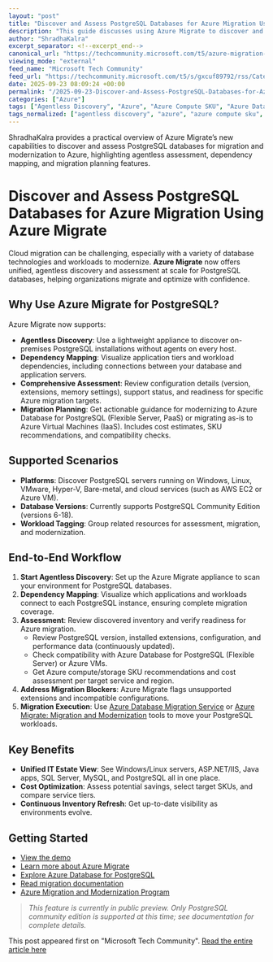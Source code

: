 ```yaml
---
layout: "post"
title: "Discover and Assess PostgreSQL Databases for Azure Migration Using Azure Migrate"
description: "This guide discusses using Azure Migrate to discover and assess PostgreSQL databases across diverse environments for migration and modernization to Azure. It covers the public preview of agentless discovery, readiness assessment, dependency mapping, and migration cost planning to Azure VM (IaaS) and Azure Database for PostgreSQL (PaaS) targets."
author: "ShradhaKalra"
excerpt_separator: <!--excerpt_end-->
canonical_url: "https://techcommunity.microsoft.com/t5/azure-migration-and/discover-and-assess-postgresql-databases-for-migration-to-azure/ba-p/4456108"
viewing_mode: "external"
feed_name: "Microsoft Tech Community"
feed_url: "https://techcommunity.microsoft.com/t5/s/gxcuf89792/rss/Category?category.id=Azure"
date: 2025-09-23 08:09:24 +00:00
permalink: "/2025-09-23-Discover-and-Assess-PostgreSQL-Databases-for-Azure-Migration-Using-Azure-Migrate.html"
categories: ["Azure"]
tags: ["Agentless Discovery", "Azure", "Azure Compute SKU", "Azure Database For PostgreSQL", "Azure Migrate", "Cloud Migration", "Community", "Configuration Compatibility", "Cost Analysis", "Database Migration", "Dependency Mapping", "IaaS", "Microsoft Hyper V", "Migration Assessment", "PaaS", "PostgreSQL", "VMware"]
tags_normalized: ["agentless discovery", "azure", "azure compute sku", "azure database for postgresql", "azure migrate", "cloud migration", "community", "configuration compatibility", "cost analysis", "database migration", "dependency mapping", "iaas", "microsoft hyper v", "migration assessment", "paas", "postgresql", "vmware"]
---
```


ShradhaKalra provides a practical overview of Azure Migrate’s new capabilities to discover and assess PostgreSQL databases for migration and modernization to Azure, highlighting agentless assessment, dependency mapping, and migration planning features.<!--excerpt_end-->

# Discover and Assess PostgreSQL Databases for Azure Migration Using Azure Migrate

Cloud migration can be challenging, especially with a variety of database technologies and workloads to modernize. **Azure Migrate** now offers unified, agentless discovery and assessment at scale for PostgreSQL databases, helping organizations migrate and optimize with confidence.

## Why Use Azure Migrate for PostgreSQL?

Azure Migrate now supports:

- **Agentless Discovery**: Use a lightweight appliance to discover on-premises PostgreSQL installations without agents on every host.
- **Dependency Mapping**: Visualize application tiers and workload dependencies, including connections between your database and application servers.
- **Comprehensive Assessment**: Review configuration details (version, extensions, memory settings), support status, and readiness for specific Azure migration targets.
- **Migration Planning**: Get actionable guidance for modernizing to Azure Database for PostgreSQL (Flexible Server, PaaS) or migrating as-is to Azure Virtual Machines (IaaS). Includes cost estimates, SKU recommendations, and compatibility checks.

## Supported Scenarios

- **Platforms**: Discover PostgreSQL servers running on Windows, Linux, VMware, Hyper-V, Bare-metal, and cloud services (such as AWS EC2 or Azure VM).
- **Database Versions**: Currently supports PostgreSQL Community Edition (versions 6-18).
- **Workload Tagging**: Group related resources for assessment, migration, and modernization.

## End-to-End Workflow

1. **Start Agentless Discovery**: Set up the Azure Migrate appliance to scan your environment for PostgreSQL databases.
2. **Dependency Mapping**: Visualize which applications and workloads connect to each PostgreSQL instance, ensuring complete migration coverage.
3. **Assessment**: Review discovered inventory and verify readiness for Azure migration.
   - Review PostgreSQL version, installed extensions, configuration, and performance data (continuously updated).
   - Check compatibility with Azure Database for PostgreSQL (Flexible Server) or Azure VMs.
   - Get Azure compute/storage SKU recommendations and cost assessment per target service and region.
4. **Address Migration Blockers**: Azure Migrate flags unsupported extensions and incompatible configurations.
5. **Migration Execution**: Use [Azure Database Migration Service](https://azure.microsoft.com/services/database-migration/) or [Azure Migrate: Migration and Modernization](https://learn.microsoft.com/azure/migrate/server-migrate-overview?view=migrate) tools to move your PostgreSQL workloads.

## Key Benefits

- **Unified IT Estate View**: See Windows/Linux servers, ASP.NET/IIS, Java apps, SQL Server, MySQL, and PostgreSQL all in one place.
- **Cost Optimization**: Assess potential savings, select target SKUs, and compare service tiers.
- **Continuous Inventory Refresh**: Get up-to-date visibility as environments evolve.

## Getting Started

- [View the demo](https://aka.ms/migrate/postgreSQL/demo)
- [Learn more about Azure Migrate](https://learn.microsoft.com/azure/migrate/?view=migrate)
- [Explore Azure Database for PostgreSQL](https://azure.microsoft.com/products/postgresql/?msockid=09113ca016dc67900dbc2ace17306692)
- [Read migration documentation](https://docs.microsoft.com/data-migration/)
- [Azure Migration and Modernization Program](https://azure.microsoft.com/migration/migration-program/)

> *This feature is currently in public preview. Only PostgreSQL community edition is supported at this time; see documentation for complete details.*

This post appeared first on "Microsoft Tech Community". [Read the entire article here](https://techcommunity.microsoft.com/t5/azure-migration-and/discover-and-assess-postgresql-databases-for-migration-to-azure/ba-p/4456108)

